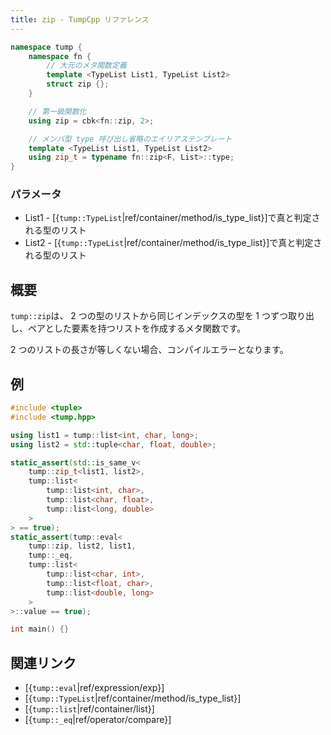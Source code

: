 ```yaml
---
title: zip - TumpCpp リファレンス
---
```


```cpp
namespace tump {
    namespace fn {
        // 大元のメタ関数定義
        template <TypeList List1, TypeList List2>
        struct zip {};
    }

    // 第一級関数化
    using zip = cbk<fn::zip, 2>;

    // メンバ型 type 呼び出し省略のエイリアステンプレート
    template <TypeList List1, TypeList List2>
    using zip_t = typename fn::zip<F, List>::type;
}
```

### パラメータ

- List1 - [{`tump::TypeList`|ref/container/method/is_type_list}]で真と判定される型のリスト
- List2 - [{`tump::TypeList`|ref/container/method/is_type_list}]で真と判定される型のリスト

## 概要

`tump::zip`は、 2 つの型のリストから同じインデックスの型を 1 つずつ取り出し、ペアとした要素を持つリストを作成するメタ関数です。

2 つのリストの長さが等しくない場合、コンパイルエラーとなります。

## 例

```cpp
#include <tuple>
#include <tump.hpp>

using list1 = tump::list<int, char, long>;
using list2 = std::tuple<char, float, double>;

static_assert(std::is_same_v<
    tump::zip_t<list1, list2>,
    tump::list<
        tump::list<int, char>,
        tump::list<char, float>,
        tump::list<long, double>
    >
> == true);
static_assert(tump::eval<
    tump::zip, list2, list1,
    tump::_eq,
    tump::list<
        tump::list<char, int>,
        tump::list<float, char>,
        tump::list<double, long>
    >
>::value == true);

int main() {}
```

## 関連リンク

- [{`tump::eval`|ref/expression/exp}]
- [{`tump::TypeList`|ref/container/method/is_type_list}]
- [{`tump::list`|ref/container/list}]
- [{`tump::_eq`|ref/operator/compare}]
